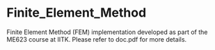 # Finite_Element_Method
Finite Element Method (FEM) implementation developed as part of the ME623 course at IITK.
Please refer to doc.pdf for more details.
